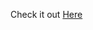 Check it out <a href="https://js-15-sidebar.netlify.app" target="_blank" rel="nofollow">Here</a>




